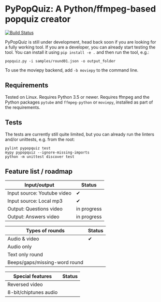 PyPopQuiz: A Python/ffmpeg-based popquiz creator
================

[![Build Status](https://travis-ci.org/CNugteren/pypopquiz.svg?branch=master)](https://travis-ci.org/CNugteren/pypopquiz/branches)

PyPopQuiz is still under development, head back soon if you are looking for a fully working tool. If you are a developer, you can already start testing the tool. You can install it using `pip install -e .` and then run the tool, e.g.:

    popquiz.py -i samples/round01.json -o output_folder

To use the moviepy backend, add `-b moviepy` to the command line.

Requirements
-------------

Tested on Linux. Requires Python 3.5 or newer. Requires ffmpeg and the Python packages `pytube` and `ffmpeg-python` or `moviepy`, installed as part of the requirements.


Tests
-------------

The tests are currently still quite limited, but you can already run the linters and/or unittests, e.g. from the root:

    pylint pypopquiz test
    mypy pypopquiz --ignore-missing-imports
    python -m unittest discover test


Feature list / roadmap
-------------

| Input/output                   | Status      |
|--------------------------------|-------------|
| Input source: Youtube video    | ✔           |
| Input source: Local mp3        | ✔           |
| Output: Questions video        | in progress |
| Output: Answers video          | in progress |

| Types of rounds                | Status      |
|--------------------------------|-------------|
| Audio & video                  | ✔           |
| Audio only                     |             |
| Text only round                |             |
| Beeps/gaps/missing-word round  |             |

| Special features               | Status      |
|--------------------------------|-------------|
| Reversed video                 |             |
| 8-bit/chiptunes audio          |             |
